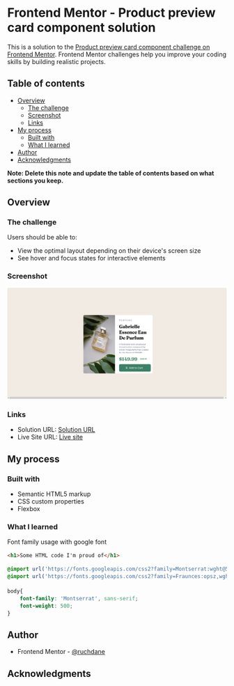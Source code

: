 # Frontend Mentor - Product preview card component solution

This is a solution to the [Product preview card component challenge on Frontend Mentor](https://www.frontendmentor.io/challenges/product-preview-card-component-GO7UmttRfa). Frontend Mentor challenges help you improve your coding skills by building realistic projects. 

## Table of contents

- [Overview](#overview)
  - [The challenge](#the-challenge)
  - [Screenshot](#screenshot)
  - [Links](#links)
- [My process](#my-process)
  - [Built with](#built-with)
  - [What I learned](#what-i-learned)
- [Author](#author)
- [Acknowledgments](#acknowledgments)

**Note: Delete this note and update the table of contents based on what sections you keep.**

## Overview

### The challenge

Users should be able to:

- View the optimal layout depending on their device's screen size
- See hover and focus states for interactive elements

### Screenshot

![](./screenshot.png)

### Links

- Solution URL: [Solution URL](https://www.frontendmentor.io/solutions/product-preview-card-component-FSCrBqy4Sf)
- Live Site URL: [Live site](https://ruchdane-product-preview-card.netlify.app)

## My process

### Built with

- Semantic HTML5 markup
- CSS custom properties
- Flexbox

### What I learned
Font family usage with google font

```html
<h1>Some HTML code I'm proud of</h1>
```
```css
@import url('https://fonts.googleapis.com/css2?family=Montserrat:wght@500;700&display=swap');
@import url('https://fonts.googleapis.com/css2?family=Fraunces:opsz,wght@9..144,700&display=swap');

body{       
    font-family: 'Montserrat', sans-serif;
    font-weight: 500;
}
```
## Author

- Frontend Mentor - [@ruchdane](https://www.frontendmentor.io/profile/yourusername)

## Acknowledgments


